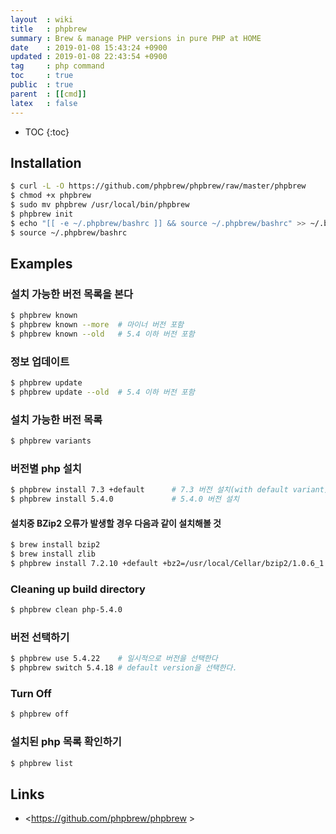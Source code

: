 ```yaml
---
layout  : wiki
title   : phpbrew
summary : Brew & manage PHP versions in pure PHP at HOME
date    : 2019-01-08 15:43:24 +0900
updated : 2019-01-08 22:43:54 +0900
tag     : php command
toc     : true
public  : true
parent  : [[cmd]]
latex   : false
---
```

* TOC
{:toc}

## Installation
```sh
$ curl -L -O https://github.com/phpbrew/phpbrew/raw/master/phpbrew
$ chmod +x phpbrew
$ sudo mv phpbrew /usr/local/bin/phpbrew
$ phpbrew init
$ echo "[[ -e ~/.phpbrew/bashrc ]] && source ~/.phpbrew/bashrc" >> ~/.bashrc
$ source ~/.phpbrew/bashrc
```

## Examples
### 설치 가능한 버전 목록을 본다
```sh
$ phpbrew known
$ phpbrew known --more  # 마이너 버전 포함
$ phpbrew known --old   # 5.4 이하 버전 포함
```

### 정보 업데이트
```sh
$ phpbrew update
$ phpbrew update --old  # 5.4 이하 버전 포함
```

### 설치 가능한 버전 목록
```sh
$ phpbrew variants
```

### 버전별 php 설치
```sh
$ phpbrew install 7.3 +default      # 7.3 버전 설치(with default variant)
$ phpbrew install 5.4.0             # 5.4.0 버전 설치
```

#### 설치중 BZip2 오류가 발생할 경우 다음과 같이 설치해볼 것
```sh
$ brew install bzip2
$ brew install zlib
$ phpbrew install 7.2.10 +default +bz2=/usr/local/Cellar/bzip2/1.0.6_1 +zlib=/usr/local/Cellar/zlib/1.2.11
```

### Cleaning up build directory
```sh
$ phpbrew clean php-5.4.0
```

### 버전 선택하기
```sh
$ phpbrew use 5.4.22    # 일시적으로 버전을 선택한다
$ phpbrew switch 5.4.18 # default version을 선택한다.
```

### Turn Off
```sh
$ phpbrew off
```

### 설치된 php 목록 확인하기
```sh
$ phpbrew list
```

## Links
* <https://github.com/phpbrew/phpbrew >
